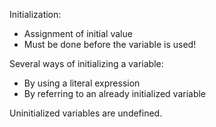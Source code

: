 Initialization:
  - Assignment of initial value
  - Must be done before the variable is used!

Several ways of initializing a variable:
  - By using a literal expression
  - By referring to an already initialized variable

Uninitialized variables are undefined.